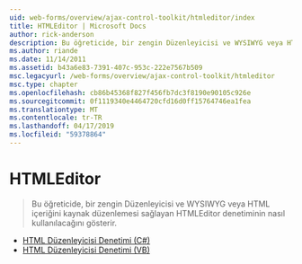 ```yaml
---
uid: web-forms/overview/ajax-control-toolkit/htmleditor/index
title: HTMLEditor | Microsoft Docs
author: rick-anderson
description: Bu öğreticide, bir zengin Düzenleyicisi ve WYSIWYG veya HTML içeriğini kaynak düzenlemesi sağlayan HTMLEditor denetiminin nasıl kullanılacağını gösterir.
ms.author: riande
ms.date: 11/14/2011
ms.assetid: b43a6e83-7391-407c-953c-222e7567b509
msc.legacyurl: /web-forms/overview/ajax-control-toolkit/htmleditor
msc.type: chapter
ms.openlocfilehash: cb86b45368f827f456fb7dc3f8190e90105c926e
ms.sourcegitcommit: 0f1119340e4464720cfd16d0ff15764746ea1fea
ms.translationtype: MT
ms.contentlocale: tr-TR
ms.lasthandoff: 04/17/2019
ms.locfileid: "59378864"
---
```

# <a name="htmleditor"></a>HTMLEditor

> Bu öğreticide, bir zengin Düzenleyicisi ve WYSIWYG veya HTML içeriğini kaynak düzenlemesi sağlayan HTMLEditor denetiminin nasıl kullanılacağını gösterir.


- [HTML Düzenleyicisi Denetimi (C#)](how-do-i-use-the-html-editor-control-cs.md)
- [HTML Düzenleyicisi Denetimi (VB)](how-do-i-use-the-html-editor-control-vb.md)
